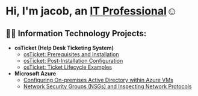 <h1>Hi, I'm jacob, an <a href="https://www.linkedin.com/in/jacob-soto-304727293?utm_source=share&utm_campaign=share_via&utm_content=profile&utm_medium=ios_app">IT Professional</a>☺</h1>

<h2>👨‍💻 Information Technology Projects:</h2>

- <b>osTicket (Help Desk Ticketing System)</b>
  - [osTicket: Prerequisites and Installation](https://github.com/jacobsoto/osticket-prereqs)
  - [osTicket: Post-Installation Configuration](https://github.com/jacobsoto/post-install-config)
  - [osTicket: Ticket Lifecycle Examples](https://github.com/jacobsoto/ticket-lifecycle)
- <b>Microsoft Azure</b>
  - [Configuring On-premises Active Directory within Azure VMs](https://github.com/jacobsoto/configure-ad)
  - [Network Security Groups (NSGs) and Inspecting Network Protocols](https://github.com/jacobsoto/azure-network-protocols)
